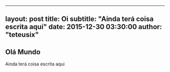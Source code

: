 ---
layout: post
title: Oi
subtitle:   "Ainda terá coisa escrita aqui"
date:   2015-12-30 03:30:00
author:     "teteusix"
------

<h2>Olá Mundo</h2>
<p>Ainda terá coisa escrita aqui</p>
